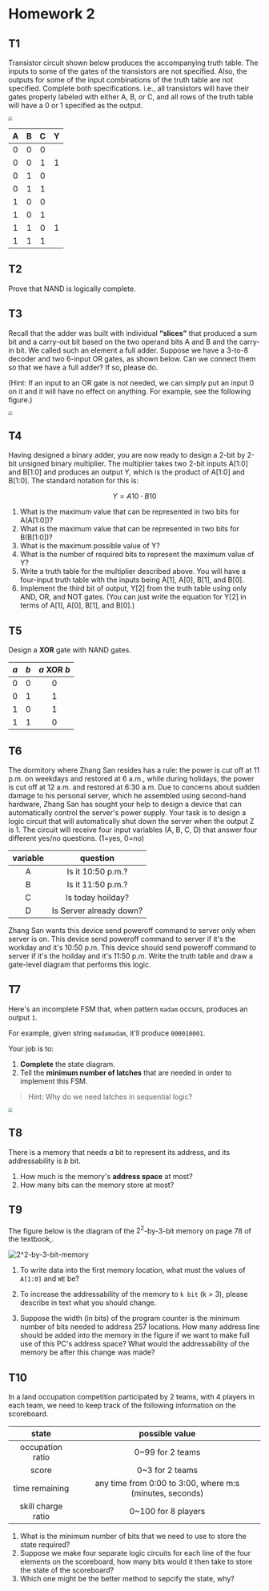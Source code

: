 # Homework 2

## T1

Transistor circuit shown below produces the accompanying truth table. The inputs to some of the gates of the transistors are not specified. Also, the outputs for some of the input combinations of the truth table are not specified. Complete both specifications. i.e., all transistors will have their gates properly labeled with either A, B, or C, and all rows of the truth table will have a 0 or 1 specified as the output.

<img src="./hw2/hw2-1.png" style="zoom:50%;" />

|   A   |   B   |   C   |   Y   |
| :---: | :---: | :---: | :---: |
|   0   |   0   |   0   |       |
|   0   |   0   |   1   |   1   |
|   0   |   1   |   0   |       |
|   0   |   1   |   1   |       |
|   1   |   0   |   0   |       |
|   1   |   0   |   1   |       |
|   1   |   1   |   0   |   1   |
|   1   |   1   |   1   |       |

## T2

Prove that NAND is logically complete.

## T3

Recall that the adder was built with individual **“slices”** that produced a sum bit and a carry-out bit based on the two operand bits A and B and the carry-in bit. We called such an element a full adder. Suppose we have a 3-to-8 decoder and two 6-input OR gates, as shown below. Can we connect them so that we have a full adder? If so, please do.

(Hint: If an input to an OR gate is not needed, we can simply put an input 0 on it and it will have no effect on anything. For example, see the following figure.)

<img src="hw2/hw2-3.png" style="zoom:50%;" />

## T4

Having designed a binary adder, you are now ready to design a 2-bit by 2-bit unsigned binary multiplier. The multiplier takes two 2-bit inputs A[1:0] and B[1:0] and produces an output Y, which is the product of A[1:0] and B[1:0]. The standard notation for this is:

$$Y = A10\cdot B10$$

1. What is the maximum value that can be represented in two bits for A(A[1:0])?
2. What is the maximum value that can be represented in two bits for B(B[1:0])?
3. What is the maximum possible value of Y?
4. What is the number of required bits to represent the maximum value of Y?
5. Write a truth table for the multiplier described above. You will have a four-input truth table with the inputs being A[1], A[0], B[1], and B[0].
6. Implement the third bit of output, Y[2] from the truth table using only AND, OR, and NOT gates. (You can just write the equation for Y[2] in terms of A[1], A[0], B[1], and B[0].)

## T5

Design a **XOR** gate with NAND gates.

|  $a$  |  $b$  | $a\text{ XOR }b$ |
| :---: | :---: | :--------------: |
|   0   |   0   |        0         |
|   0   |   1   |        1         |
|   1   |   0   |        1         |
|   1   |   1   |        0         |

## T6

The dormitory where Zhang San resides has a rule: the power is cut off at 11 p.m. on weekdays and restored at 6 a.m., while during holidays, the power is cut off at 12 a.m. and restored at 6:30 a.m. Due to concerns about sudden damage to his personal server, which he assembled using second-hand hardware, Zhang San has sought your help to design a device that can automatically control the server's power supply. Your task is to design a logic circuit that will automatically shut down the server when the output Z is 1. The circuit will receive four input variables (A, B, C, D) that answer four different yes/no questions. (1=yes, 0=no)

| variable |        question         |
| :------: | :---------------------: |
|    A     |    Is it 10:50 p.m.?    |
|    B     |    Is it 11:50 p.m.?    |
|    C     |    Is today hoilday?    |
|    D     | Is Server already down? |

Zhang San wants this device send poweroff command to server only when server is on. This device send poweroff command to server if it's the workday and it's 10:50 p.m. This device should send poweroff command to server if it's the hoilday and it's 11:50 p.m. Write the truth table and draw a gate-level diagram that performs this logic.

## T7

Here's an incomplete FSM that, when pattern `madam` occurs, produces an output `1`.

For example, given string `madamadam`, it'll produce `000010001`.

Your job is to:

1. **Complete** the state diagram.
2. Tell the **minimum number of latches** that are needed in order to implement this FSM.

> Hint: Why do we need latches in sequential logic?

<img src="hw2/hw2-7.jpg" style="zoom:50%;" />

## T8

There is a memory that needs $a$ bit to represent its address, and its addressability is $b$ bit.

1. How much is the memory's **address space** at most?
2. How many bits can the memory store at most?

## T9

The figure below is the diagram of the $2^2$-by-$3$-bit memory on page 78 of the textbook,.

![2^2-by-3-bit-memory](./hw2/hw2-9.png)

1. To write data into the first memory location, what must the values of `A[1:0]` and `WE` be?

2. To increase the addressability of the memory to `k bit` (k > 3), please describe in text what you should change.

3. Suppose the width (in bits) of the program counter is the minimum number of bits needed to address 257 locations. How many address line should be added into the memory in the figure if we want to make full use of this PC's address space? What would the addressability of the memory be after this change was made?

## T10

In a land occupation competition participated by 2 teams, with 4 players in each team, we need to keep track of the following information on the scoreboard.

|       state        |                      possible value                      |
| :----------------: | :------------------------------------------------------: |
|  occupation ratio  |                     0~99 for 2 teams                     |
|       score        |                     0~3 for 2 teams                      |
|   time remaining   | any time from 0:00 to 3:00, where m:s (minutes, seconds) |
| skill charge ratio |                   0~100 for 8 players                    |

1. What is the minimum number of bits that we need to use to store the state required?
2. Suppose we make four separate logic circuits for each line of the four elements on the scoreboard, how many bits would it then take to store the state of the scoreboard?
3. Which one might be the better method to sepcify the state, why?
